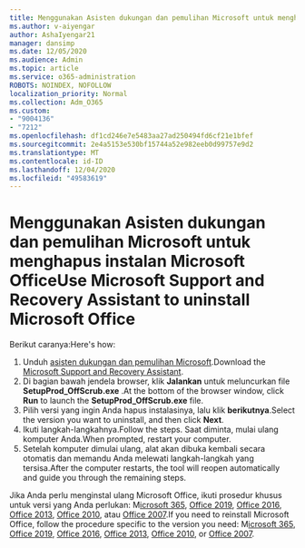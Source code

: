 ```yaml
---
title: Menggunakan Asisten dukungan dan pemulihan Microsoft untuk menghapus instalan Microsoft Office
ms.author: v-aiyengar
author: AshaIyengar21
manager: dansimp
ms.date: 12/05/2020
ms.audience: Admin
ms.topic: article
ms.service: o365-administration
ROBOTS: NOINDEX, NOFOLLOW
localization_priority: Normal
ms.collection: Adm_O365
ms.custom:
- "9004136"
- "7212"
ms.openlocfilehash: df1cd246e7e5483aa27ad250494fd6cf21e1bfef
ms.sourcegitcommit: 2e4a5153e530bf15744a52e982eeb0d99757e9d2
ms.translationtype: MT
ms.contentlocale: id-ID
ms.lasthandoff: 12/04/2020
ms.locfileid: "49583619"
---
```

# <a name="use-microsoft-support-and-recovery-assistant-to-uninstall-microsoft-office"></a><span data-ttu-id="d9f3c-102">Menggunakan Asisten dukungan dan pemulihan Microsoft untuk menghapus instalan Microsoft Office</span><span class="sxs-lookup"><span data-stu-id="d9f3c-102">Use Microsoft Support and Recovery Assistant to uninstall Microsoft Office</span></span>

<span data-ttu-id="d9f3c-103">Berikut caranya:</span><span class="sxs-lookup"><span data-stu-id="d9f3c-103">Here's how:</span></span>

1. <span data-ttu-id="d9f3c-104">Unduh [asisten dukungan dan pemulihan Microsoft](https://go.microsoft.com/fwlink/?linkid=2139122).</span><span class="sxs-lookup"><span data-stu-id="d9f3c-104">Download the [Microsoft Support and Recovery Assistant](https://go.microsoft.com/fwlink/?linkid=2139122).</span></span>
1. <span data-ttu-id="d9f3c-105">Di bagian bawah jendela browser, klik **Jalankan** untuk meluncurkan file **SetupProd_OffScrub.exe** .</span><span class="sxs-lookup"><span data-stu-id="d9f3c-105">At the bottom of the browser window, click **Run** to launch the **SetupProd_OffScrub.exe** file.</span></span>
1. <span data-ttu-id="d9f3c-106">Pilih versi yang ingin Anda hapus instalasinya, lalu klik **berikutnya**.</span><span class="sxs-lookup"><span data-stu-id="d9f3c-106">Select the version you want to uninstall, and then click **Next**.</span></span>
1. <span data-ttu-id="d9f3c-107">Ikuti langkah-langkahnya.</span><span class="sxs-lookup"><span data-stu-id="d9f3c-107">Follow the steps.</span></span> <span data-ttu-id="d9f3c-108">Saat diminta, mulai ulang komputer Anda.</span><span class="sxs-lookup"><span data-stu-id="d9f3c-108">When prompted, restart your computer.</span></span>
1. <span data-ttu-id="d9f3c-109">Setelah komputer dimulai ulang, alat akan dibuka kembali secara otomatis dan memandu Anda melewati langkah-langkah yang tersisa.</span><span class="sxs-lookup"><span data-stu-id="d9f3c-109">After the computer restarts, the tool will reopen automatically and guide you through the remaining steps.</span></span>

<span data-ttu-id="d9f3c-110">Jika Anda perlu menginstal ulang Microsoft Office, ikuti prosedur khusus untuk versi yang Anda perlukan: M[icrosoft 365](https://go.microsoft.com/fwlink/?linkid=2138843), [Office 2019](https://go.microsoft.com/fwlink/?linkid=2138843), [Office 2016](https://go.microsoft.com/fwlink/?linkid=2138919), [Office 2013](https://go.microsoft.com/fwlink/?linkid=2138919), [Office 2010](https://go.microsoft.com/fwlink/?linkid=2139237), atau [Office 2007](https://go.microsoft.com/fwlink/?linkid=2138644).</span><span class="sxs-lookup"><span data-stu-id="d9f3c-110">If you need to reinstall Microsoft Office, follow the procedure specific to the version you need: M[icrosoft 365](https://go.microsoft.com/fwlink/?linkid=2138843), [Office 2019](https://go.microsoft.com/fwlink/?linkid=2138843), [Office 2016](https://go.microsoft.com/fwlink/?linkid=2138919), [Office 2013](https://go.microsoft.com/fwlink/?linkid=2138919), [Office 2010](https://go.microsoft.com/fwlink/?linkid=2139237), or [Office 2007](https://go.microsoft.com/fwlink/?linkid=2138644).</span></span>